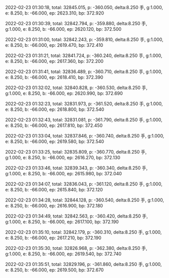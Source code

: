2022-02-23 01:30:18, total: 32845.015, p: -360.050, delta:8.250 手, g:1.000, e: 8.250, b: -66.000, ep: 2623.310, bp: 372.920

2022-02-23 01:30:39, total: 32842.794, p: -359.880, delta:8.250 手, g:1.000, e: 8.250, b: -66.000, ep: 2620.120, bp: 372.500

2022-02-23 01:31:00, total: 32842.243, p: -359.810, delta:8.250 手, g:1.000, e: 8.250, b: -66.000, ep: 2619.470, bp: 372.410

2022-02-23 01:31:21, total: 32841.724, p: -360.240, delta:8.250 手, g:1.000, e: 8.250, b: -66.000, ep: 2617.360, bp: 372.200

2022-02-23 01:31:41, total: 32836.489, p: -360.710, delta:8.250 手, g:1.000, e: 8.250, b: -66.000, ep: 2618.410, bp: 372.390

2022-02-23 01:32:02, total: 32840.828, p: -360.530, delta:8.250 手, g:1.000, e: 8.250, b: -66.000, ep: 2620.990, bp: 372.690

2022-02-23 01:32:23, total: 32831.973, p: -361.520, delta:8.250 手, g:1.000, e: 8.250, b: -66.000, ep: 2618.800, bp: 372.540

2022-02-23 01:32:43, total: 32831.081, p: -361.790, delta:8.250 手, g:1.000, e: 8.250, b: -66.000, ep: 2617.810, bp: 372.450

2022-02-23 01:33:04, total: 32837.846, p: -360.740, delta:8.250 手, g:1.000, e: 8.250, b: -66.000, ep: 2619.580, bp: 372.540

2022-02-23 01:33:25, total: 32835.809, p: -360.770, delta:8.250 手, g:1.000, e: 8.250, b: -66.000, ep: 2616.270, bp: 372.130

2022-02-23 01:33:46, total: 32839.343, p: -360.340, delta:8.250 手, g:1.000, e: 8.250, b: -66.000, ep: 2615.980, bp: 372.040

2022-02-23 01:34:07, total: 32836.043, p: -361.120, delta:8.250 手, g:1.000, e: 8.250, b: -66.000, ep: 2615.840, bp: 372.120

2022-02-23 01:34:28, total: 32844.128, p: -360.540, delta:8.250 手, g:1.000, e: 8.250, b: -66.000, ep: 2616.900, bp: 372.180

2022-02-23 01:34:49, total: 32842.563, p: -360.420, delta:8.250 手, g:1.000, e: 8.250, b: -66.000, ep: 2617.100, bp: 372.190

2022-02-23 01:35:10, total: 32842.179, p: -360.310, delta:8.250 手, g:1.000, e: 8.250, b: -66.000, ep: 2617.210, bp: 372.190

2022-02-23 01:35:30, total: 32826.968, p: -362.380, delta:8.250 手, g:1.000, e: 8.250, b: -66.000, ep: 2619.540, bp: 372.740

2022-02-23 01:35:51, total: 32829.196, p: -361.860, delta:8.250 手, g:1.000, e: 8.250, b: -66.000, ep: 2619.500, bp: 372.670